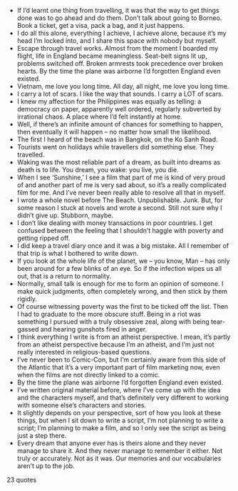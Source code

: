  - If I’d learnt one thing from travelling, it was that the way to get things done was to go ahead and do them. Don’t talk about going to Borneo. Book a ticket, get a visa, pack a bag, and it just happens.
 - I do all this alone, everything I achieve, I achieve alone, because it’s my head I’m locked into, and I share this space with nobody but myself.
 - Escape through travel works. Almost from the moment I boarded my flight, life in England became meaningless. Seat-belt signs lit up, problems switched off. Broken armrests took precedence over broken hearts. By the time the plane was airborne I’d forgotten England even existed.
 - Vietnam, me love you long time. All day, all night, me love you long time.
 - I carry a lot of scars. I like the way that sounds. I carry a LOT of scars.
 - I knew my affection for the Philippines was equally as telling: a democracy on paper, apparently well ordered, regularly subverted by irrational chaos. A place where I’d felt instantly at home.
 - Well, if there’s an infinite amount of chances for something to happen, then eventually it will happen – no matter how small the likelihood.
 - The first I heard of the beach was in Bangkok, on the Ko Sanh Road.
 - Tourists went on holidays while travellers did something else. They travelled.
 - Waking was the most reliable part of a dream, as built into dreams as death is to life. You dream, you wake: you live, you die.
 - When I see ‘Sunshine,’ I see a film that part of me is kind of very proud of and another part of me is very sad about, so it’s a really complicated film for me. And I’ve never been really able to resolve all that in myself.
 - I wrote a whole novel before The Beach. Unpublishable. Junk. But, for some reason I stuck at novels and wrote a second. Still not sure why I didn’t give up. Stubborn, maybe.
 - I don’t like dealing with money transactions in poor countries. I get confused between the feeling that I shouldn’t haggle with poverty and getting ripped off.
 - I did keep a travel diary once and it was a big mistake. All I remember of that trip is what I bothered to write down.
 - If you look at the whole life of the planet, we – you know, Man – has only been around for a few blinks of an eye. So if the infection wipes us all out, that is a return to normality.
 - Normally, small talk is enough for me to form an opinion of someone. I make quick judgments, often completely wrong, and then stick by them rigidly.
 - Of course witnessing poverty was the first to be ticked off the list. Then I had to graduate to the more obscure stuff. Being in a riot was something I pursued with a truly obsessive zeal, along with being tear-gassed and hearing gunshots fired in anger.
 - I think everything I write is from an atheist perspective. I mean, it’s partly from an atheist perspective because I’m an atheist, and I’m just not really interested in religious-based questions.
 - I’ve never been to Comic-Con, but I’m certainly aware from this side of the Atlantic that it’s a very important part of film marketing now, even when the films are not directly linked to a comic.
 - By the time the plane was airborne I’d forgotten England even existed.
 - I’ve written original material before, where I’ve come up with the idea and the characters myself, and that’s definitely very different to working with someone else’s characters and stories.
 - It slightly depends on your perspective, sort of how you look at these things, but when I sit down to write a script, I’m not planning to write a script; I’m planning to make a film, and so I only see the script as being just a step there.
 - Every dream that anyone ever has is theirs alone and they never manage to share it. And they never manage to remember it either. Not truly or accurately. Not as it was. Our memories and our vocabularies aren’t up to the job.

23 quotes